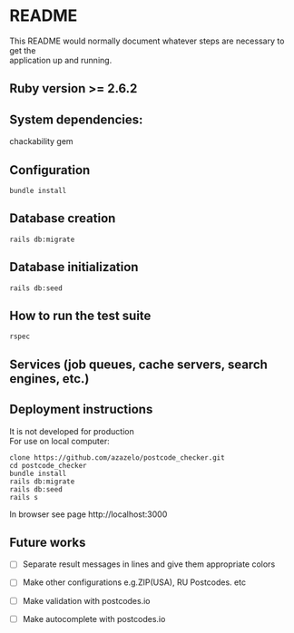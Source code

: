 # README  
  
This README would normally document whatever steps are necessary to get the  
application up and running.  
  
## Ruby version >= 2.6.2  
  
## System dependencies:  
chackability gem  
  
## Configuration  
```
bundle install  
```
## Database creation  
```
rails db:migrate  
```
## Database initialization  
```
rails db:seed
```
## How to run the test suite  
```
rspec
```
  
## Services (job queues, cache servers, search engines, etc.)  
  
## Deployment instructions
It is not developed for production  
For use on local computer:  
```
clone https://github.com/azazelo/postcode_checker.git  
cd postcode_checker
bundle install  
rails db:migrate
rails db:seed
rails s  
```
In browser see page http://localhost:3000  

## Future works

- [ ] Separate result messages in lines and give them appropriate colors  
- [ ] Make other configurations e.g.ZIP(USA), RU Postcodes. etc
- [ ] Make validation with postcodes.io
- [ ] Make autocomplete with postcodes.io

